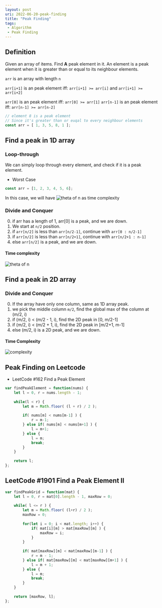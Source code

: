 ```yaml
---
layout: post
uri: 2022-06-20-peak-finding
title: "Peak Finding"
tags:
 - Algorithm
 - Peak Finding
---
```


## Definition
Given an array of items. Find **A** peak element in it.
An element is a peak element when it is greater than or equal to its neighbour elements.

`arr` is an array with length `n`

`arr[i+1]` is an peak element iff: `arr[i+1] >= arr[i]` and `arr[i+1] >= arr[i+2]`

`arr[0]` is an peak element iff: `arr[0] >= arr[1]`
`arr[n-1]` is an peak element iff: `arr[n-1] >= arr[n-2]`

```javascript
// element 8 is a peak element
// Since it's greater than or euqal to every neighbour elements
const arr = [ 1, 3, 5, 8, 1 ];
```

## Find a peak in 1D array

### Loop-through
We can simply loop through every element, and check if it is a peak element.

+ Worst Case
```javascript
const arr = [1, 2, 3, 4, 5, 6];
```
In this case, we will have ![theta of n](http://mathurl.com/render.cgi?\theta%28n%29) as time complexity

### Divide and Conquer
0. if arr has a length of 1, arr[0] is a peak, and we are down.
1. We start at `n/2` position.
2. if `arr[n/2]` is less than `arr[n/2-1]`, continue with `arr[0 : n/2-1]`
3. if `arr[n/2]` is less than `arr[n/2+1]`, continue with `arr[n/2+1 : n-1]`
3. else `arr[n/2]` is a peak, and we are down.


#### Time complexity

![theta of n](http://mathurl.com/render.cgi?T%28n%29%20%3D%20T%28n/2%29%20+%20%5Ctheta%281%29%20%5C%5C%0AT%28n/2%29%20%3D%20T%28n/4%29%20+%20%5Ctheta%281%29%20%5C%5C%0AT%281%29%20%3D%20%5Ctheta%281%29%20%5C%5C%0A2%5Em%20%3D%20n%2C%20%5Clog_2%20n%20%3D%20m%20%5C%5C%0AT%28n%29%20%3D%20%5Ctheta%28%5Clog_2%20n%29%0A%5Cnocache)

## Find a peak in 2D array
### Divide and Conquer
0. If the array have only one column, same as 1D array peak.
1. we pick the middle column `m/2`, find the global max of the column at (m/2, i)
2. if (m/2, i) < (m/2 - 1, i), find the 2D peak in [0, m/2-1]
2. if (m/2, i) < (m/2 + 1, i), find the 2D peak in [m/2+1, m-1]
4. else (m/2, i) is a 2D peak, and we are down.

#### Time Complexity
![complexity](http://mathurl.com/render.cgi?T%28n%2C%20m%29%20%3D%20T%28n%2C%20m/2%29%20+%20%5Ctheta%28n%29%20+%20C%20%5C%5C%0AT%28n%2C%20m/2%29%20%3D%20T%28n%2C%20m/4%29%20+%20%5Ctheta%28n%29%20+%20C%20%5C%5C%0AT%28n%2C%201%29%20%3D%20%5Ctheta%28n%29%20%5C%5C%0AT%28n%2C%20m%29%20%3D%20%5Ctheta%28n%5Clog_2%20m%29%5Cnocache)

## Peak Finding on Leetcode

+ LeetCode #162 Find a Peak Element

```javascript
var findPeakElement = function(nums) {
    let l = 0, r = nums.length - 1;
    
    while(l < r) {
        let m = Math.floor( (l + r) / 2 );
        
        if( nums[m] < nums[m-1] ) {
            r = m-1;
        } else if( nums[m] < nums[m+1] ) {
            l = m+1;
        } else {
            l = m;
            break;
        }
    }
    
    return l;
};
```

## LeetCode #1901 Find a Peak Element II

```javascript
var findPeakGrid = function(mat) {
    let l = 0, r = mat[0].length - 1, maxRow = 0;
    
    while( l <= r ) {
        let m = Math.floor( (l+r) / 2 );
        maxRow = 0;
        
        for(let i = 0; i < mat.length; i++) {
            if( mat[i][m] > mat[maxRow][m] ) {
                maxRow = i;
            }
        }
        
        if( mat[maxRow][m] < mat[maxRow][m-1] ) {
            r = m - 1;
        } else if( mat[maxRow][m] < mat[maxRow][m+1] ) {
            l = m + 1;
        } else {
            l = m;
            break;
        }
    }
    
    return [maxRow, l];
};
```
